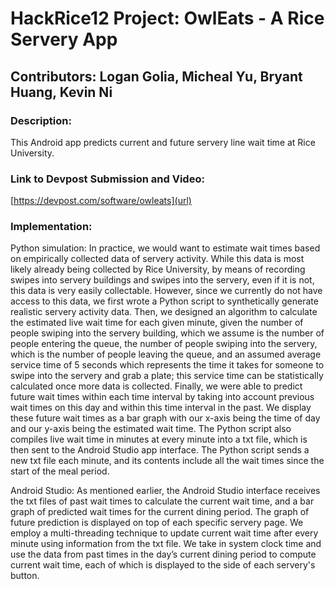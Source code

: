 # HackRice12 Project: OwlEats - A Rice Servery App

## Contributors: Logan Golia, Micheal Yu, Bryant Huang, Kevin Ni

### Description:
This Android app predicts current and future servery line wait time at Rice University.

### Link to Devpost Submission and Video:
[https://devpost.com/software/owleats](url)

### Implementation: 
Python simulation: 
In practice, we would want to estimate wait times based on empirically collected data of servery activity. While this data is most likely already being collected by Rice University, by means of recording swipes into servery buildings and swipes into the servery, even if it is not, this data is very easily collectable. However, since we currently do not have access to this data, we first wrote a Python script to synthetically generate realistic servery activity data. Then, we designed an algorithm to calculate the estimated live wait time for each given minute, given the number of people swiping into the servery building, which we assume is the number of people entering the queue, the number of people swiping into the servery, which is the number of people leaving the queue, and an assumed average service time of 5 seconds which represents the time it takes for someone to swipe into the servery and grab a plate; this service time can be statistically calculated once more data is collected. Finally, we were able to predict future wait times within each time interval by taking into account previous wait times on this day and within this time interval in the past. We display these future wait times as a bar graph with our x-axis being the time of day and our y-axis being the estimated wait time. The Python script also compiles live wait time in minutes at every minute into a txt file, which is then sent to the Android Studio app interface. The Python script sends a new txt file each minute, and its contents include all the wait times since the start of the meal period. 

Android Studio:
As mentioned earlier, the Android Studio interface receives the txt files of past wait times to calculate the current wait time, and a bar graph of predicted wait times for the current dining period. The graph of future prediction is displayed on top of each specific servery page. We employ a multi-threading technique to update current wait time after every minute using information from the txt file. We take in system clock time and use the data from past times in the day’s current dining period to compute current wait time, each of which is displayed to the side of each servery's button. 
